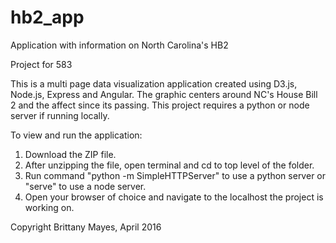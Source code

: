 # hb2_app
Application with information on North Carolina's HB2

Project for 583

This is a multi page data visualization application created using D3.js, Node.js, Express and Angular. The graphic centers around NC's House Bill 2 and the affect since its passing. This project requires a python or node server if running locally.

To view and run the application:
1. Download the ZIP file.
2. After unzipping the file, open terminal and cd to top level of the folder.
3. Run command "python -m SimpleHTTPServer" to use a python server or "serve" to use a node server.
4. Open your browser of choice and navigate to the localhost the project is working on.

Copyright Brittany Mayes, April 2016
